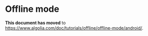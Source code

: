 
# Offline mode

**This document has moved** to <https://www.algolia.com/doc/tutorials/offline/offline-mode/android/>.

